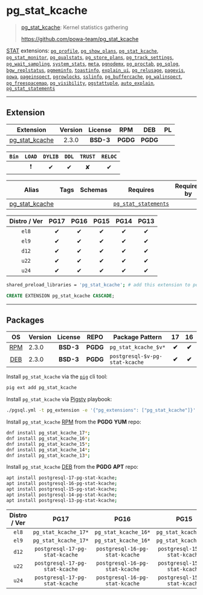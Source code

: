 # pg_stat_kcache


> [pg_stat_kcache](https://github.com/powa-team/pg_stat_kcache): Kernel statistics gathering
>
> https://github.com/powa-team/pg_stat_kcache





[STAT](/stat) extensions: [`pg_profile`](/pg_profile), [`pg_show_plans`](/pg_show_plans), [`pg_stat_kcache`](/pg_stat_kcache), [`pg_stat_monitor`](/pg_stat_monitor), [`pg_qualstats`](/pg_qualstats), [`pg_store_plans`](/pg_store_plans), [`pg_track_settings`](/pg_track_settings), [`pg_wait_sampling`](/pg_wait_sampling), [`system_stats`](/system_stats), [`meta`](/meta), [`pgnodemx`](/pgnodemx), [`pg_proctab`](/pg_proctab), [`pg_sqlog`](/pg_sqlog), [`bgw_replstatus`](/bgw_replstatus), [`pgmeminfo`](/pgmeminfo), [`toastinfo`](/toastinfo), [`explain_ui`](/explain_ui), [`pg_relusage`](/pg_relusage), [`pagevis`](/pagevis), [`powa`](/powa), [`pageinspect`](/pageinspect), [`pgrowlocks`](/pgrowlocks), [`sslinfo`](/sslinfo), [`pg_buffercache`](/pg_buffercache), [`pg_walinspect`](/pg_walinspect), [`pg_freespacemap`](/pg_freespacemap), [`pg_visibility`](/pg_visibility), [`pgstattuple`](/pgstattuple), [`auto_explain`](/auto_explain), [`pg_stat_statements`](/pg_stat_statements)


-------
## Extension


| Extension | Version | License | RPM | DEB | PL |
|-----------|:-------:|:-------:|:---:|:---:|:--:|
| [pg_stat_kcache](https://github.com/powa-team/pg_stat_kcache) | 2.3.0 | **<span class="tcblue">BSD-3</span>** | **<span class="tccyan">PGDG</span>** | **<span class="tccyan">PGDG</span>** |  |



| `Bin` | `LOAD` | `DYLIB` | `DDL` | `TRUST` | `RELOC` |
|:-----:|:------:|:-------:|:-----:|:-------:|:-------:|
|  | <span class="tcred">❗</span> | <span class="tcblue">✔</span> | <span class="tcblue">✔</span> | <span class="tcwarn">✘</span> | <span class="tcblue">✔</span> |



| Alias | Tags | Schemas | Requires | Required by |
|-------|------|---------|----------|-------------|
| [pg_stat_kcache](/pg_stat_kcache) |  |  | [`pg_stat_statements`](pg_stat_statements) |  |



| Distro / Ver | PG17 | PG16 | PG15 | PG14 | PG13 |
|:------------:|:----:|:----:|:----:|:----:|:----:|
| `el8` | <span class="tcblue">✔</span> | <span class="tcblue">✔</span> | <span class="tcblue">✔</span> | <span class="tcblue">✔</span> | <span class="tcblue">✔</span> |
| `el9` | <span class="tcblue">✔</span> | <span class="tcblue">✔</span> | <span class="tcblue">✔</span> | <span class="tcblue">✔</span> | <span class="tcblue">✔</span> |
| `d12` | <span class="tcblue">✔</span> | <span class="tcblue">✔</span> | <span class="tcblue">✔</span> | <span class="tcblue">✔</span> | <span class="tcblue">✔</span> |
| `u22` | <span class="tcblue">✔</span> | <span class="tcblue">✔</span> | <span class="tcblue">✔</span> | <span class="tcblue">✔</span> | <span class="tcblue">✔</span> |
| `u24` | <span class="tcblue">✔</span> | <span class="tcblue">✔</span> | <span class="tcblue">✔</span> | <span class="tcblue">✔</span> | <span class="tcblue">✔</span> |



```bash
shared_preload_libraries = 'pg_stat_kcache'; # add this extension to postgresql.conf
```



```sql
CREATE EXTENSION pg_stat_kcache CASCADE;
```

-----------


## Packages


| OS | Version | License | REPO | Package Pattern | 17 | 16 | 15 | 14 | 13 | Dependency |
|:--:|---------|:-------:|:----:|-----------------|:--:|:--:|:--:|:--:|:--:|------------|
| [RPM](/rpm) | 2.3.0 | **<span class="tcblue">BSD-3</span>** | **<span class="tccyan">PGDG</span>** | `pg_stat_kcache_$v*` | **<span class="tccyan">✔</span>** | **<span class="tccyan">✔</span>** | **<span class="tccyan">✔</span>** | **<span class="tccyan">✔</span>** | **<span class="tccyan">✔</span>** |  |
| [DEB](/deb) | 2.3.0 | **<span class="tcblue">BSD-3</span>** | **<span class="tccyan">PGDG</span>** | `postgresql-$v-pg-stat-kcache` | **<span class="tccyan">✔</span>** | **<span class="tccyan">✔</span>** | **<span class="tccyan">✔</span>** | **<span class="tccyan">✔</span>** | **<span class="tccyan">✔</span>** |  |



Install `pg_stat_kcache` via the [`pig`](https://github.com/pgsty/pig) cli tool:

```bash
pig ext add pg_stat_kcache
```


Install `pg_stat_kcache` via [Pigsty](https://pigsty.io/docs/pgext/usage/install/) playbook:

```bash
./pgsql.yml -t pg_extension -e '{"pg_extensions": ["pg_stat_kcache"]}'
```


Install `pg_stat_kcache` [RPM](/rpm) from the **<span class="tccyan">PGDG</span>** **YUM** repo:

```bash
dnf install pg_stat_kcache_17*;
dnf install pg_stat_kcache_16*;
dnf install pg_stat_kcache_15*;
dnf install pg_stat_kcache_14*;
dnf install pg_stat_kcache_13*;
```


Install `pg_stat_kcache` [DEB](/deb) from the **<span class="tccyan">PGDG</span>** **APT** repo:

```bash
apt install postgresql-17-pg-stat-kcache;
apt install postgresql-16-pg-stat-kcache;
apt install postgresql-15-pg-stat-kcache;
apt install postgresql-14-pg-stat-kcache;
apt install postgresql-13-pg-stat-kcache;
```




| Distro / Ver | PG17 | PG16 | PG15 | PG14 | PG13 |
|:------------:|:----:|:----:|:----:|:----:|:----:|
| `el8` | `pg_stat_kcache_17*` | `pg_stat_kcache_16*` | `pg_stat_kcache_15*` | `pg_stat_kcache_14*` | `pg_stat_kcache_13*` |
| `el9` | `pg_stat_kcache_17*` | `pg_stat_kcache_16*` | `pg_stat_kcache_15*` | `pg_stat_kcache_14*` | `pg_stat_kcache_13*` |
| `d12` | `postgresql-17-pg-stat-kcache` | `postgresql-16-pg-stat-kcache` | `postgresql-15-pg-stat-kcache` | `postgresql-14-pg-stat-kcache` | `postgresql-13-pg-stat-kcache` |
| `u22` | `postgresql-17-pg-stat-kcache` | `postgresql-16-pg-stat-kcache` | `postgresql-15-pg-stat-kcache` | `postgresql-14-pg-stat-kcache` | `postgresql-13-pg-stat-kcache` |
| `u24` | `postgresql-17-pg-stat-kcache` | `postgresql-16-pg-stat-kcache` | `postgresql-15-pg-stat-kcache` | `postgresql-14-pg-stat-kcache` | `postgresql-13-pg-stat-kcache` |






